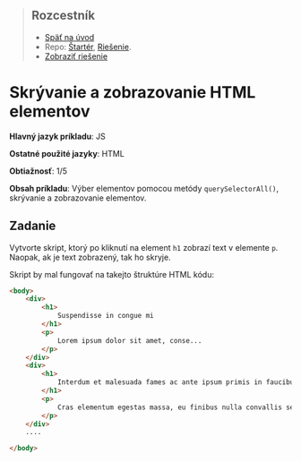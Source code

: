 <div class="hidden">

> ## Rozcestník
> - [Späť na úvod](../../README.md)
> - Repo: [Štartér](/../../tree/main/js-a-css/showhide), [Riešenie](/../../tree/solution/js-a-css/showhide).
> - [Zobraziť riešenie](riesenie.md)
</div>

# Skrývanie a zobrazovanie HTML elementov
<div class="info"> 

**Hlavný jazyk príkladu**: JS

**Ostatné použité jazyky**: HTML

**Obtiažnosť**: 1/5

**Obsah príkladu**: Výber elementov pomocou metódy `querySelectorAll()`, skrývanie a zobrazovanie elementov. 
</div>

## Zadanie
Vytvorte skript, ktorý po kliknutí na element `h1` zobrazí text v elemente `p`. Naopak, ak je text zobrazený, tak ho skryje. 

Skript by mal fungovať na takejto štruktúre HTML kódu:

```html
<body>
    <div>
        <h1>
            Suspendisse in congue mi
        </h1>
        <p>
            Lorem ipsum dolor sit amet, conse...
        </p>
    </div>
    <div>
        <h1>
            Interdum et malesuada fames ac ante ipsum primis in faucibus
        </h1>
        <p>
            Cras elementum egestas massa, eu finibus nulla convallis se...
        </p>
    </div>
    ....

</body>
```